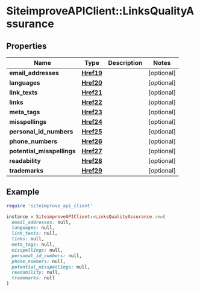 # SiteimproveAPIClient::LinksQualityAssurance

## Properties

| Name | Type | Description | Notes |
| ---- | ---- | ----------- | ----- |
| **email_addresses** | [**Href19**](Href19.md) |  | [optional] |
| **languages** | [**Href20**](Href20.md) |  | [optional] |
| **link_texts** | [**Href21**](Href21.md) |  | [optional] |
| **links** | [**Href22**](Href22.md) |  | [optional] |
| **meta_tags** | [**Href23**](Href23.md) |  | [optional] |
| **misspellings** | [**Href24**](Href24.md) |  | [optional] |
| **personal_id_numbers** | [**Href25**](Href25.md) |  | [optional] |
| **phone_numbers** | [**Href26**](Href26.md) |  | [optional] |
| **potential_misspellings** | [**Href27**](Href27.md) |  | [optional] |
| **readability** | [**Href28**](Href28.md) |  | [optional] |
| **trademarks** | [**Href29**](Href29.md) |  | [optional] |

## Example

```ruby
require 'siteimprove_api_client'

instance = SiteimproveAPIClient::LinksQualityAssurance.new(
  email_addresses: null,
  languages: null,
  link_texts: null,
  links: null,
  meta_tags: null,
  misspellings: null,
  personal_id_numbers: null,
  phone_numbers: null,
  potential_misspellings: null,
  readability: null,
  trademarks: null
)
```

